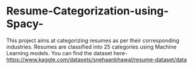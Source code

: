 # Resume-Categorization-using-Spacy-
This project aims at categorizing resumes as per their corresponding industries. Resumes are classified into 25 categories using Machine Learning models.
You can find the dataset here- https://www.kaggle.com/datasets/snehaanbhawal/resume-dataset/data
